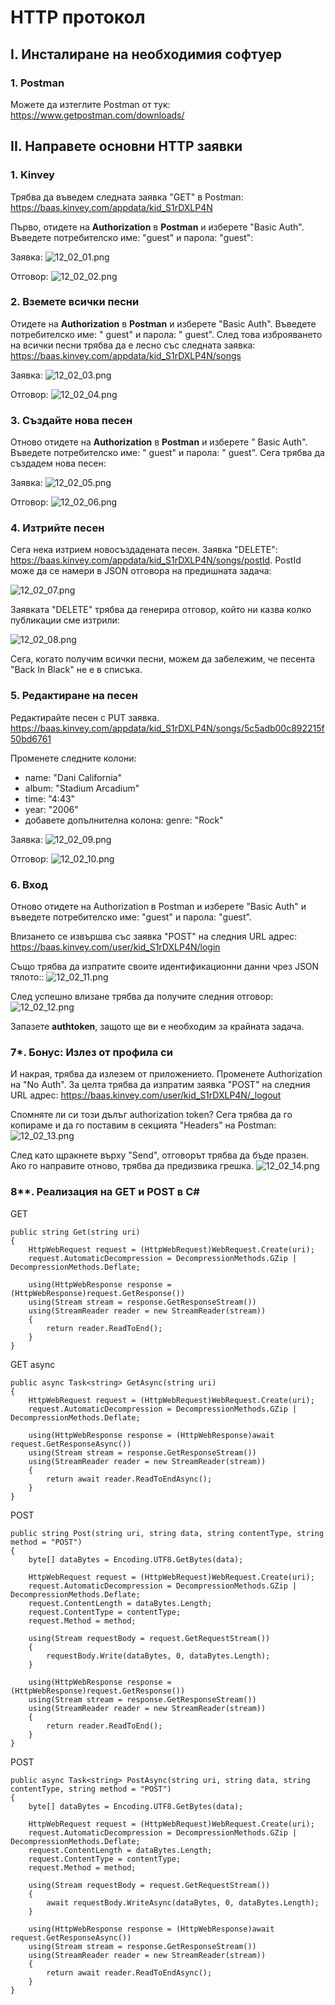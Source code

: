 # HTTP протокол

## I. Инсталиране на необходимия софтуер
### 1. Postman
Можете да изтеглите Postman от тук: https://www.getpostman.com/downloads/

## II. Направете основни HTTP заявки
### 1. Kinvey
Трябва да въведем следната заявка "GET" в Postman: https://baas.kinvey.com/appdata/kid_S1rDXLP4N

Първо, отидете на **Authorization** в **Postman** и изберете "Basic Auth". Въведете потребителско име: "guest" и парола: "guest":

Заявка:
![12_02_01.png](12_02_01.png)

Отговор:
![12_02_02.png](12_02_02.png)

### 2. Вземете всички песни
Отидете на **Authorization** в **Postman** и изберете "Basic Auth". Въведете потребителско име: " guest" и парола: " guest".
След това изброяването на всички песни трябва да е лесно със следната заявка:
https://baas.kinvey.com/appdata/kid_S1rDXLP4N/songs

Заявка:
![12_02_03.png](12_02_03.png)
 
Отговор:
![12_02_04.png](12_02_04.png)

### 3. Създайте нова песен
Отново отидете на **Authorization** в **Postman** и изберете " Basic Auth". Въведете потребителско име: " guest" и парола: " guest". Сега трябва да създадем нова песен:

Заявка:
![12_02_05.png](12_02_05.png)
 
Отговор:
![12_02_06.png](12_02_06.png)

### 4. Изтрийте песен
Сега нека изтрием новосъздадената песен.
Заявка "DELETE": https://baas.kinvey.com/appdata/kid_S1rDXLP4N/songs/postId. PostId може да се намери в JSON отговора на предишната задача:
 
![12_02_07.png](12_02_07.png) 
 
Заявката "DELETE" трябва да генерира отговор, който ни казва колко публикации сме изтрили:
 
![12_02_08.png](12_02_08.png)  
 
Сега, когато получим всички песни, можем да забележим, че песента "Back In Black" не е в списъка.

### 5. Редактиране на песен
Редактирайте песен с PUT заявка. https://baas.kinvey.com/appdata/kid_S1rDXLP4N/songs/5c5adb00c892215f50bd6761

Променете следните колони:
- name: "Dani California"
- album: "Stadium Arcadium"
- time: "4:43"
- year: "2006"
- добавете допълнителна колона: genre: "Rock"

Заявка:
![12_02_09.png](12_02_09.png) 
 
Отговор:
![12_02_10.png](12_02_10.png) 

### 6. Вход
Отново отидете на Authorization в Postman и изберете "Basic Auth" и въведете потребителско име: "guest" и парола: "guest".

Влизането се извършва със заявка "POST" на следния URL адрес: 
https://baas.kinvey.com/user/kid_S1rDXLP4N/login

Също трябва да изпратите своите идентификационни данни чрез JSON тялото::
![12_02_11.png](12_02_11.png)  
 
След успешно влизане трябва да получите следния отговор:
![12_02_12.png](12_02_12.png) 
 
Запазете **authtoken**, защото ще ви е необходим за крайната задача.

### 7*. Бонус: Излез от профила си
И накрая, трябва да излезем от приложението. Променете Authorization на "No Auth". За целта трябва да изпратим заявка "POST" на следния URL адрес: https://baas.kinvey.com/user/kid_S1rDXLP4N/_logout

Спомняте ли си този дълъг authorization token? Сега трябва да го копираме и да го поставим в секцията "Headers" на Postman:
![12_02_13.png](12_02_13.png) 
 
След като щракнете върху "Send", отговорът трябва да бъде празен. Ако го направите отново, трябва да предизвика грешка.
![12_02_14.png](12_02_14.png) 

### 8**. Реализация на GET и POST в C#
GET
```
public string Get(string uri)
{
    HttpWebRequest request = (HttpWebRequest)WebRequest.Create(uri);
    request.AutomaticDecompression = DecompressionMethods.GZip | DecompressionMethods.Deflate;

    using(HttpWebResponse response = (HttpWebResponse)request.GetResponse())
    using(Stream stream = response.GetResponseStream())
    using(StreamReader reader = new StreamReader(stream))
    {
        return reader.ReadToEnd();
    }
}
```
GET async
```
public async Task<string> GetAsync(string uri)
{
    HttpWebRequest request = (HttpWebRequest)WebRequest.Create(uri);
    request.AutomaticDecompression = DecompressionMethods.GZip | DecompressionMethods.Deflate;

    using(HttpWebResponse response = (HttpWebResponse)await request.GetResponseAsync())
    using(Stream stream = response.GetResponseStream())
    using(StreamReader reader = new StreamReader(stream))
    {
        return await reader.ReadToEndAsync();
    }
}
```
POST
```
public string Post(string uri, string data, string contentType, string method = "POST")
{
    byte[] dataBytes = Encoding.UTF8.GetBytes(data);

    HttpWebRequest request = (HttpWebRequest)WebRequest.Create(uri);
    request.AutomaticDecompression = DecompressionMethods.GZip | DecompressionMethods.Deflate;
    request.ContentLength = dataBytes.Length;
    request.ContentType = contentType;
    request.Method = method;

    using(Stream requestBody = request.GetRequestStream())
    {
        requestBody.Write(dataBytes, 0, dataBytes.Length);
    }

    using(HttpWebResponse response = (HttpWebResponse)request.GetResponse())
    using(Stream stream = response.GetResponseStream())
    using(StreamReader reader = new StreamReader(stream))
    {
        return reader.ReadToEnd();
    }
}
```
POST
```
public async Task<string> PostAsync(string uri, string data, string contentType, string method = "POST")
{
    byte[] dataBytes = Encoding.UTF8.GetBytes(data);

    HttpWebRequest request = (HttpWebRequest)WebRequest.Create(uri);
    request.AutomaticDecompression = DecompressionMethods.GZip | DecompressionMethods.Deflate;
    request.ContentLength = dataBytes.Length;
    request.ContentType = contentType;
    request.Method = method;

    using(Stream requestBody = request.GetRequestStream())
    {
        await requestBody.WriteAsync(dataBytes, 0, dataBytes.Length);
    }

    using(HttpWebResponse response = (HttpWebResponse)await request.GetResponseAsync())
    using(Stream stream = response.GetResponseStream())
    using(StreamReader reader = new StreamReader(stream))
    {
        return await reader.ReadToEndAsync();
    }
}
```